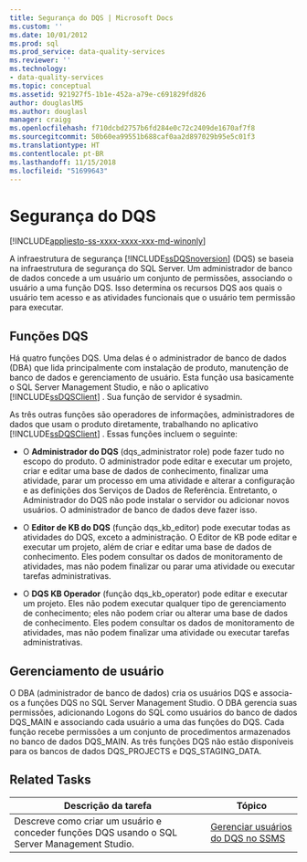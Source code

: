 ```yaml
---
title: Segurança do DQS | Microsoft Docs
ms.custom: ''
ms.date: 10/01/2012
ms.prod: sql
ms.prod_service: data-quality-services
ms.reviewer: ''
ms.technology:
- data-quality-services
ms.topic: conceptual
ms.assetid: 921927f5-1b1e-452a-a79e-c691829fd826
author: douglaslMS
ms.author: douglasl
manager: craigg
ms.openlocfilehash: f710dcbd2757b6fd284e0c72c2409de1670af7f8
ms.sourcegitcommit: 50b60ea99551b688caf0aa2d897029b95e5c01f3
ms.translationtype: HT
ms.contentlocale: pt-BR
ms.lasthandoff: 11/15/2018
ms.locfileid: "51699643"
---
```

# <a name="dqs-security"></a>Segurança do DQS

[!INCLUDE[appliesto-ss-xxxx-xxxx-xxx-md-winonly](../includes/appliesto-ss-xxxx-xxxx-xxx-md-winonly.md)]

  A infraestrutura de segurança [!INCLUDE[ssDQSnoversion](../includes/ssdqsnoversion-md.md)] (DQS) se baseia na infraestrutura de segurança do SQL Server. Um administrador de banco de dados concede a um usuário um conjunto de permissões, associando o usuário a uma função DQS. Isso determina os recursos DQS aos quais o usuário tem acesso e as atividades funcionais que o usuário tem permissão para executar.  
  
## <a name="dqs-roles"></a>Funções DQS  
 Há quatro funções DQS. Uma delas é o administrador de banco de dados (DBA) que lida principalmente com instalação de produto, manutenção de banco de dados e gerenciamento de usuário. Esta função usa basicamente o SQL Server Management Studio, e não o aplicativo [!INCLUDE[ssDQSClient](../includes/ssdqsclient-md.md)] . Sua função de servidor é sysadmin.  
  
 As três outras funções são operadores de informações, administradores de dados que usam o produto diretamente, trabalhando no aplicativo [!INCLUDE[ssDQSClient](../includes/ssdqsclient-md.md)] . Essas funções incluem o seguinte:  
  
-   O **Administrador do DQS** (dqs_administrator role) pode fazer tudo no escopo do produto. O administrador pode editar e executar um projeto, criar e editar uma base de dados de conhecimento, finalizar uma atividade, parar um processo em uma atividade e alterar a configuração e as definições dos Serviços de Dados de Referência. Entretanto, o Administrador do DQS não pode instalar o servidor ou adicionar novos usuários. O administrador de banco de dados deve fazer isso.  
  
-   O **Editor de KB do DQS** (função dqs_kb_editor) pode executar todas as atividades do DQS, exceto a administração. O Editor de KB pode editar e executar um projeto, além de criar e editar uma base de dados de conhecimento. Eles podem consultar os dados de monitoramento de atividades, mas não podem finalizar ou parar uma atividade ou executar tarefas administrativas.  
  
-   O **DQS KB Operador** (função dqs_kb_operator) pode editar e executar um projeto. Eles não podem executar qualquer tipo de gerenciamento de conhecimento; eles não podem criar ou alterar uma base de dados de conhecimento. Eles podem consultar os dados de monitoramento de atividades, mas não podem finalizar uma atividade ou executar tarefas administrativas.  
  
## <a name="user-management"></a>Gerenciamento de usuário  
 O DBA (administrador de banco de dados) cria os usuários DQS e associa-os a funções DQS no SQL Server Management Studio. O DBA gerencia suas permissões, adicionando Logons do SQL como usuários do banco de dados DQS_MAIN e associando cada usuário a uma das funções do DQS. Cada função recebe permissões a um conjunto de procedimentos armazenados no banco de dados DQS_MAIN. As três funções DQS não estão disponíveis para os bancos de dados DQS_PROJECTS e DQS_STAGING_DATA.  
  
## <a name="related-tasks"></a>Related Tasks  
  
|Descrição da tarefa|Tópico|  
|----------------------|-----------|  
|Descreve como criar um usuário e conceder funções DQS usando o SQL Server Management Studio.|[Gerenciar usuários do DQS no SSMS](https://msdn.microsoft.com/library/955af01d-00da-4c51-9311-f3848749df54)|  
  
  
